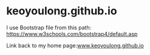 # keoyoulong.github.io
I use Bootstrap file from this path: https://www.w3schools.com/bootstrap4/default.asp

Link back to my home page:www.keoyoulong.github.io
